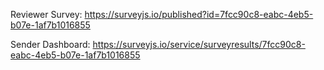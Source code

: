 Reviewer Survey: https://surveyjs.io/published?id=7fcc90c8-eabc-4eb5-b07e-1af7b1016855

Sender Dashboard: https://surveyjs.io/service/surveyresults/7fcc90c8-eabc-4eb5-b07e-1af7b1016855